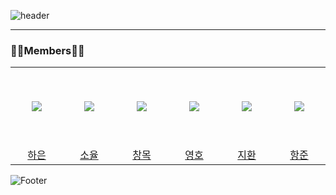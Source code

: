 ![header](https://capsule-render.vercel.app/api?type=waving&color=timeGradient&height=300&section=header&text=CS-Zizon&fontSize=80)

------



### 👨‍💻Members👩‍💻


<table>
  <tr height="125px">
    <td align="center" width="120px">
      <a href="https://github.com/pear96/"><img src="https://avatars.githubusercontent.com/u/80267948?v=4"/></a>
    </td>
    <td align="center" width="120px">
      <a href="https://github.com/zoyul/"><img src="https://avatars.githubusercontent.com/u/87061977?v=4"/></a>
    </td>
    <td align="center" width="120px">
      <a href="https://github.com/all-eviate/"><img src="https://avatars.githubusercontent.com/u/48756618?v=4"/></a>
    </td>
    <td align="center" width="120px">
      <a href="https://github.com/jyh3797/"><img src="https://avatars.githubusercontent.com/u/87463790?v=4"/></a>
    </td>
    <td align="center" width="120px">
      <a href="https://github.com/joojeehwan/"><img src="https://avatars.githubusercontent.com/u/62932147?v=4"/></a>
    </td>
    <td align="center" width="120px">
      <a href="https://github.com/wngkd441/"><img src="https://avatars.githubusercontent.com/u/70434872?v=4"/></a>
    </td>
  </tr>
  <tr height="">
    <td align="center" width="120px">
      <a href="https://github.com/pear96/">하은</a>
    </td>
    <td align="center" width="120px">
      <a href="https://github.com/zoyul/">소율</a>
    </td>
    <td align="center" width="120px">
      <a href="https://github.com/all-eviate/">창목</a>
    </td>
    <td align="center" width="120px">
      <a href="https://github.com/jyh3797">영호</a>
    </td>
    <td align="center" width="120px">
      <a href="https://github.com/joojeehwan">지환</a>
    </td>
    <td align="center" width="120px">
      <a href="https://github.com/wngkd441/">항준</a>
    </td>
  </tr>
</table>























![Footer](https://capsule-render.vercel.app/api?type=waving&color=timeGradient&height=200&section=footer)


